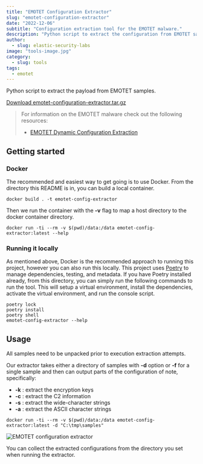 ```yaml
---
title: "EMOTET Configuration Extractor"
slug: "emotet-configuration-extractor"
date: "2022-12-06"
subtitle: "Configuration extraction tool for the EMOTET malware."
description: "Python script to extract the configuration from EMOTET samples."
author:
  - slug: elastic-security-labs
image: "tools-image.jpg"
category:
  - slug: tools
tags:
  - emotet
---
```


Python script to extract the payload from EMOTET samples.

[Download emotet-configuration-extractor.tar.gz](https://assets.contentstack.io/v3/assets/bltefdd0b53724fa2ce/blte2addf7080c31792/635ad4a5a739cc5f6cbd595e/emotet-configuration-extractor.tar.gz)

> For information on the EMOTET malware check out the following resources:
>
> - [EMOTET Dynamic Configuration Extraction](https://www.elastic.co/security-labs/emotet-dynamic-configuration-extraction)

## Getting started

### Docker

The recommended and easiest way to get going is to use Docker. From the directory this README is in, you can build a local container.

```
docker build . -t emotet-config-extractor
```

Then we run the container with the **-v** flag to map a host directory to the docker container directory.

```
docker run -ti --rm -v $(pwd)/data:/data emotet-config-extractor:latest --help
```

### Running it locally

As mentioned above, Docker is the recommended approach to running this project, however you can also run this locally. This project uses [Poetry](https://python-poetry.org/) to manage dependencies, testing, and metadata. If you have Poetry installed already, from this directory, you can simply run the following commands to run the tool. This will setup a virtual environment, install the dependencies, activate the virtual environment, and run the console script.

```
poetry lock
poetry install
poetry shell
emotet-config-extractor --help
```

## Usage

All samples need to be unpacked prior to execution extraction attempts.

Our extractor takes either a directory of samples with **-d** option or **-f** for a single sample and then can output parts of the configuration of note, specifically:

- **-k** : extract the encryption keys
- **-c** : extract the C2 information
- **-s** : extract the wide-character strings
- **-a** : extract the ASCII character strings

```
docker run -ti --rm -v $(pwd)/data:/data emotet-config-extractor:latest -d "C:\tmp\samples"
```

![EMOTET configuration extractor](/assets/images/emotet-configuration-extractor/image.jpg)

You can collect the extracted configurations from the directory you set when running the extractor.
